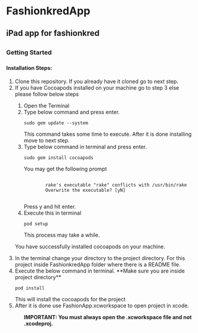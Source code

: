 FashionkredApp
==============

<H2>iPad app for fashionkred<H2>
<H3>Getting Started<H3>
<H4>Installation Steps:</H4>
<p>
<ol>
<li> Clone this repository. If you already have it cloned go to next step.</li>
<li>If you have Cocoapods installed on your machine go to step 3 else please follow below steps</li>
	<ol>
	<li> Open the Terminal</li>
	<li> Type below command and press enter.<pre><code>sudo gem update --system</code></pre> This command takes some time to execute. After it is done installing move to next step.</li>
	<li> Type below command in terminal and press enter.<pre><code>sudo gem install cocoapods</code></pre>
		You may get the following prompt
		<pre><code>
		rake's executable "rake" conflicts with /usr/bin/rake
		Overwrite the executable? [yN]
		</code></pre>	
		Press y and hit enter.
	</li>
	<li> Execute this in terminal <pre><code>pod setup</code></pre> This process may take a while.</li>
	</ol>
	<p>You have successfully installed cocoapods on your machine.</p>

<li> In the terminal change your directory to the project directory. For this project inside FashionkredApp folder where there is a README file.</li>
<li> Execute the below command in terminal. **Make sure you are inside project directory**<pre><code>pod install</code></pre>This will install the cocoapods for the project</li>
<li>After it is done use FashionApp.xcworkspace to open project in xcode.</li>
<ol>
</p>
<strong>IMPORTANT: You must always open the .xcworkspace file and not .xcodeproj.<strong>

